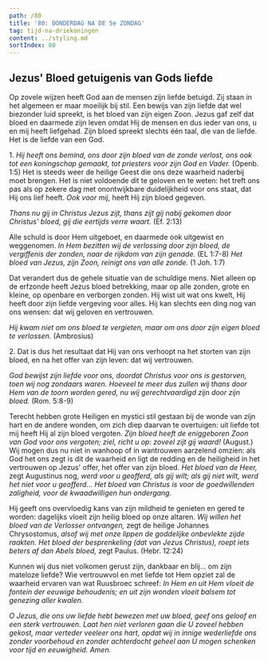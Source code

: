 ```yaml
---
path: /80
title: '80: DONDERDAG NA DE 5e ZONDAG'
tag: tijd-na-driekoningen
content: ../styling.md
sortIndex: 80
---
```


## Jezus' Bloed getuigenis van Gods liefde

Op zovele wijzen heeft God aan de mensen zijn liefde betuigd. Zij staan in het algemeen er maar moeilijk bij stil. Een bewijs van zijn liefde dat wel biezonder luid spreekt, is het bloed van zijn eigen Zoon. Jezus gaf zelf dat bloed en daarmede zijn leven omdat Hij de mensen en dus ieder van ons, u en mij heeft liefgehad. Zijn bloed spreekt slechts één taal, die van de liefde. Het is de liefde van een God.

1\. _Hij heeft ons bemind, ons door zijn bloed van de zonde verlost, ons ook tot een koningschap gemaakt, tot priesters voor zijn God en Vader._ (Openb. 1:5) Het is steeds weer de heilige Geest die ons deze waarheid naderbij moet brengen. Het is niet voldoende dit te geloven en te weten: het treft ons pas als op zekere dag met onontwijkbare duidelijkheid voor ons staat, dat Hij ons lief heeft. _Ook voor mij_, heeft Hij zijn bloed gegeven.

_Thans nu gij in Christus Jezus zijt, thans zijt gij nabij gekomen door Christus' bloed, gij die eertijds verre waart._ (Ef. 2:13)

Alle schuld is door Hem uitgeboet, en daarmede ook uitgewist en weggenomen. _In Hem bezitten wij de verlossing door zijn bloed, de vergiffenis der zonden, naar de rijkdom van zijn genade._ (EL 1:7-8) _Het bloed van Jezus, zijn Zoon, reinigt ons van alle zonde._ (1 Joh. 1:7)

Dat verandert dus de gehele situatie van de schuldige mens. Niet alleen op de erfzonde heeft Jezus bloed betrekking, maar op alle zonden, grote en kleine, op openbare en verborgen zonden. Hij wist uit wat ons kwelt, Hij heeft door zijn liefde vergeving voor alles. Hij kan slechts een ding nog van ons wensen: dat wij geloven en vertrouwen.

_Hij kwam niet om ons bloed te vergieten, maar om ons door zijn eigen bloed te verlossen._ (Ambrosius)

2\. Dat is dus het resultaat dat Hij van ons verhoopt na het storten van zijn bloed, en na het offer
van zijn leven: dat wij vertrouwen.

_God bewijst zijn liefde voor ons, doordat Christus voor ons is gestorven, toen wij nog zondaars waren. Hoeveel te meer dus zullen wij thans door Hem van de toorn worden gered, nu wij gerechtvaardigd zijn door zijn bloed._ (Rom. 5:8-9)

Terecht hebben grote Heiligen en mystici stil gestaan bij de wonde van zijn hart en de andere wonden, om zich diep daarvan te overtuigen: uit liefde tot mij heeft Hij al zijn bloed vergoten. _Zijn bloed heeft de eniggeboren Zoon van God voor ons vergoten; ziel, richt u op: zoveel zijt gij waard!_ (August.) Wij mogen dus nu niet in wanhoop of in wantrouwen aarzelend omzien: als God het ons zegt is dit de waarheid en ligt de redding en de heiligheid in het vertrouwen op Jezus' offer, het offer van zijn bloed. _Het bloed van de Heer,_ zegt Augustinus nog, _werd voor u geofferd, als gij wilt; als gij niet wilt, werd het niet voor u geofferd... Het bloed van Christus is voor de goedwillenden zaligheid, voor de kwaadwilligen hun ondergang._

Hij geeft ons overvloedig kans van zijn mildheid te genieten en gered te worden: dagelijks vloeit zijn heilig bloed op onze altaren. _Wij willen het
bloed van de Verlosser ontvangen,_ zegt de heilige Johannes Chrysostomus, _alsof wij met onze lippen de goddelijke onbevlekte zijde raakten._ _Het bloed der besprenkeling (dat van Jezus Christus), roept iets beters af dan Abels bloed,_ zegt Paulus. (Hebr. 12:24)

Kunnen wij dus niet volkomen gerust zijn, dankbaar en blij... om zijn mateloze liefde? Wie vertrouwvol en met liefde tot Hem opziet zal de waarheid ervaren van wat Ruusbroec schreef: _In Hem en uit Hem vloeit de fontein der eeuwige behoudenis; en uit zijn wonden vloeit balsem tot genezing aller kwalen._

_O Jezus, die ons uw liefde hebt bewezen met uw bloed, geef ons geloof en een sterk vertrouwen. Laat hen niet verloren gaan die U zoveel hebben gekost, maar verteder veeleer ons hart, opdat wij in innige wederliefde ons zonder voorbehoud en zonder achterdocht geheel aan U mogen schenken voor tijd en eeuwigheid. Amen._
